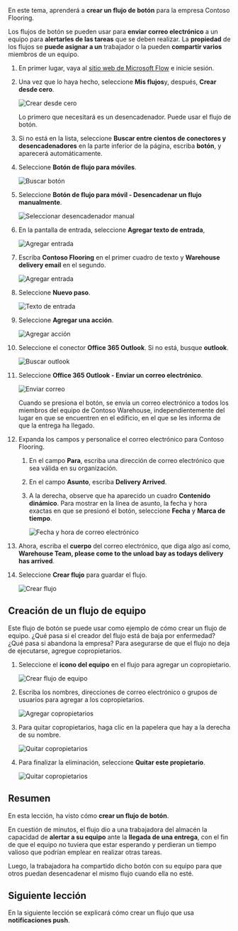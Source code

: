En este tema, aprenderá a **crear un flujo de botón** para la empresa Contoso Flooring. 

Los flujos de botón se pueden usar para **enviar correo electrónico** a un equipo para **alertarles de las tareas** que se deben realizar. La **propiedad** de los flujos se **puede asignar a un** trabajador o la pueden **compartir varios** miembros de un equipo.  

1. En primer lugar, vaya al [sitio web de Microsoft Flow](https://ms.flow.microsoft.com) e inicie sesión.
2. Una vez que lo haya hecho, seleccione **Mis flujos**y, después, **Crear desde cero**.
   
    ![Crear desde cero](./media/learning-create-button-flow/2-create-from-blank.png)
   
    Lo primero que necesitará es un desencadenador. Puede usar el flujo de botón. 
3. Si no está en la lista, seleccione **Buscar entre cientos de conectores y desencadenadores** en la parte inferior de la página, escriba **botón**, y aparecerá automáticamente. 
4. Seleccione **Botón de flujo para móviles**.
   
    ![Buscar botón](./media/learning-create-button-flow/3-button-flow.png) 
5. Seleccione **Botón de flujo para móvil - Desencadenar un flujo manualmente**.
   
    ![Seleccionar desencadenador manual](./media/learning-create-button-flow/4-press-it.png)
6. En la pantalla de entrada, seleccione **Agregar texto de entrada**,
   
    ![Agregar entrada](./media/learning-create-button-flow/5-add-input.png)
7. Escriba **Contoso Flooring** en el primer cuadro de texto y **Warehouse delivery email** en el segundo.
   
    ![Agregar entrada](./media/learning-create-button-flow/6-text-for-flow.png)
8. Seleccione **Nuevo paso**. 
   
    ![Texto de entrada](./media/learning-create-button-flow/7-input-description.png)
9. Seleccione **Agregar una acción**. 
   
    ![Agregar acción](./media/learning-create-button-flow/8-add-an-action.png)
10. Seleccione el conector **Office 365 Outlook**. Si no está, busque **outlook**.
    
     ![Buscar outlook](./media/learning-create-button-flow/9-search-outlook.png)
11. Seleccione **Office 365 Outlook - Enviar un correo electrónico**.
    
     ![Enviar correo](./media/learning-create-button-flow/10-send-email.png)
    
     Cuando se presiona el botón, se envía un correo electrónico a todos los miembros del equipo de Contoso Warehouse, independientemente del lugar en que se encuentren en el edificio, en el que se les informa de que la entrega ha llegado.
12. Expanda los campos y personalice el correo electrónico para Contoso Flooring.
    
    1. En el campo **Para**, escriba una dirección de correo electrónico que sea válida en su organización.
    2. En el campo **Asunto**, escriba **Delivery Arrived**. 
    3. A la derecha, observe que ha aparecido un cuadro **Contenido dinámico**. Para mostrar en la línea de asunto, la fecha y hora exactas en que se presionó el botón, seleccione **Fecha** y **Marca de tiempo**. 
       
        ![Fecha y hora de correo electrónico](./media/learning-create-button-flow/11-email-date-time.png)
13. Ahora, escriba el **cuerpo** del correo electrónico, que diga algo así como, **Warehouse Team, please come to the unload bay as todays delivery has arrived**.
14. Seleccione **Crear flujo** para guardar el flujo.
    
     ![Crear flujo](./media/learning-create-button-flow/12-create-flow.png)

## <a name="create-a-team-flow"></a>Creación de un flujo de equipo
Este flujo de botón se puede usar como ejemplo de cómo crear un flujo de equipo. ¿Qué pasa si el creador del flujo está de baja por enfermedad? ¿Qué pasa si abandona la empresa? Para asegurarse de que el flujo no deja de ejecutarse, agregue copropietarios.

1. Seleccione el **icono del equipo** en el flujo para agregar un copropietario.
   
    ![Crear flujo de equipo](./media/learning-create-button-flow/13-create-team-flow.png) 
2. Escriba los nombres, direcciones de correo electrónico o grupos de usuarios para agregar a los copropietarios.
   
    ![Agregar copropietarios](./media/learning-create-button-flow/14-add-co-owners.png)
3. Para quitar copropietarios, haga clic en la papelera que hay a la derecha de su nombre.
   
    ![Quitar copropietarios](./media/learning-create-button-flow/15-remove-co-owners.png)
4. Para finalizar la eliminación, seleccione **Quitar este propietario**.
   
    ![Quitar copropietarios](./media/learning-create-button-flow/16-agree-to-remove.png)

## <a name="summary"></a>Resumen
En esta lección, ha visto cómo **crear un flujo de botón**. 

En cuestión de minutos, el flujo dio a una trabajadora del almacén la capacidad de **alertar a su equipo** ante la **llegada de una entrega**, con el fin de que el equipo no tuviera que estar esperando y perdieran un tiempo valioso que podrían emplear en realizar otras tareas. 

Luego, la trabajadora ha compartido dicho botón con su equipo para que otros puedan desencadenar el mismo flujo cuando ella no esté.

## <a name="next-lesson"></a>Siguiente lección
En la siguiente lección se explicará cómo crear un flujo que usa **notificaciones push**.

